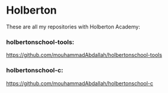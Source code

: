 # Holberton

These are all my repositories with Holberton Academy:

### holbertonschool-tools:
https://github.com/mouhammadAbdallah/holbertonschool-tools

### holbertonschool-c:
https://github.com/mouhammadAbdallah/holbertonschool-c
